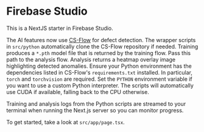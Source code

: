 # Firebase Studio

This is a NextJS starter in Firebase Studio.

The AI features now use [CS-Flow](https://github.com/Arman717/cs-flow) for
defect detection. The wrapper scripts in `src/python` automatically clone the
CS-Flow repository if needed. Training produces a `*.pth` model file that is
returned by the training flow. Pass this path to the analysis flow. Analysis
returns a heatmap overlay image highlighting detected anomalies.
Ensure your Python environment has the dependencies listed in CS-Flow's
`requirements.txt` installed. In particular, `torch` and `torchvision` are
required. Set the `PYTHON` environment variable if you want to use a custom
Python interpreter. The scripts will automatically use CUDA if available,
falling back to the CPU otherwise.

Training and analysis logs from the Python scripts are streamed to your
terminal when running the Next.js server so you can monitor progress.

To get started, take a look at `src/app/page.tsx`.
